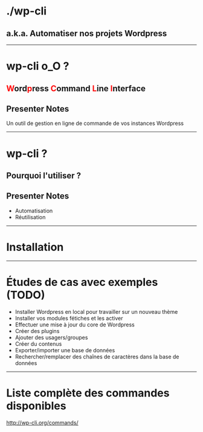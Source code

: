 # ./wp-cli 

## a.k.a. Automatiser nos projets Wordpress

---

# wp-cli o_O ?

## <span style="color:red">W</span>ord<span style="color:red">p</span>ress <span style="color:red">C</span>ommand <span style="color:red">L</span>ine <span style="color:red">I</span>nterface

## Presenter Notes

Un outil de gestion en ligne de commande de vos instances Wordpress

---

# wp-cli ?

## Pourquoi l'utiliser ?

## Presenter Notes

* Automatisation
* Réutilisation

---

# Installation

---

# Études de cas avec exemples (TODO)

* Installer Wordpress en local pour travailler sur un nouveau thème
* Installer vos modules fétiches et les activer
* Effectuer une mise à jour du core de Wordpress
* Créer des plugins
* Ajouter des usagers/groupes
* Créer du contenus
* Exporter/importer une base de données
* Rechercher/remplacer des chaînes de caractères dans la base de données

---

# Liste complète des commandes disponibles

http://wp-cli.org/commands/
